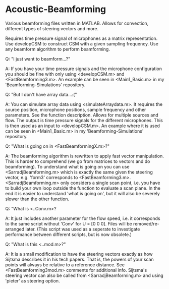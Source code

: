 # Acoustic-Beamforming
Various beamforming files written in MATLAB. Allows for convection, different types of steering vectors and more.

Requires time pressure signal of microphones as a matrix representation.
Use developCSM to construct CSM with a given sampling frequency.
Use any beamform algorithm to perform beamforming.

Q: "I just want to beamform...?"

A: If you have your time pressure signals and the microphone configuration you should be fine with only using <developCSM.m> and <FastBeamforming3.m>. An example can be seen in <Main1_Basic.m> in my 'Beamforming-Simulations' repository.

Q: "But I don't have array data...:("

A: You can simulate array data using <simulateArraydata.m>. It requires the source position, microphone positions, sample frequency and other parameters. See the function description. Allows for multiple sources and flow. The output is time pressure signals for the different microphones. This is then used as an input to <developCSM.m>. An example where it is used can be seen in <Main1_Basic.m> in my 'Beamforming-Simulations' repository.

Q: "What is going on in <FastBeamformingX.m>?"

A: The beamforming algorithm is rewritten to apply fast vector manipulation. This is harder to comprehend (we go from matrices to vectors and do beamforming). To understand what is going on you can use <SarradjBeamforming.m> which is exactly the same given the steering vector, e.g. 'form3' corresponds to <FastBeamforming3.m>. <SarradjBeamforming.m> only considers a single scan point, i.e. you have to build your own loop outside the function to evaluate a scan plane. In the end it is easier to understand 'what is going on', but it will also be severely slower than the other function.

Q: "What is <..Conv.m>?

A: It just includes another parameter for the flow speed, i.e. it corresponds to the same script without 'Conv' for U = [0 0 0]. Files will be removed/re-arranged later. (This script was used as a seperate to investigate performance between different scripts, but is now obsolete.)

Q: "What is this <..mod.m>?"

A: It is a small modification to have the steering vectors exactly as how Sijtsma describes it in his tech papers. That is, the powers of your scan points will always be relative to a reference distance. See <FastBeamforming3mod.m> comments for additional info. Sijtsma's steering vector can also be called from <SarradjBeamforming.m> and using 'pieter' as steering option.

